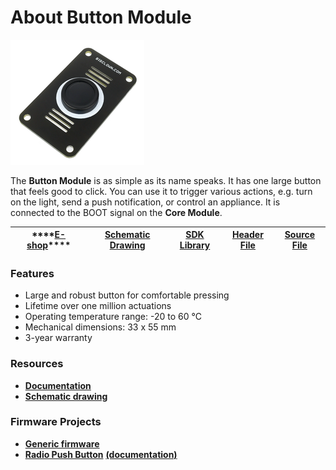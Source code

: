 # About Button Module

![](../.gitbook/assets/_basics_module-overview_button-module.png)

The **Button Module** is as simple as its name speaks. It has one large button that feels good to click. You can use it to trigger various actions, e.g. turn on the light, send a push notification, or control an appliance. It is connected to the BOOT signal on the **Core Module**.

| \*\*\*\*[**E-shop**](https://shop.bigclown.com/button-module)\*\*\*\* | [Schemati**c Drawing**](https://github.com/bigclownlabs/bc-hardware/tree/master/out/bc-module-button) | [**SDK Library**](https://sdk.bigclown.com/group__bc__button) | [**Header File**](https://github.com/bigclownlabs/bcf-sdk/blob/master/bcl/inc/bc_button.h) | [**Source File**](https://github.com/bigclownlabs/bcf-sdk/blob/master/bcl/src/bc_button.c) |
| :---: | :---: | :---: | :---: | :---: |


### Features <a id="features"></a>

* Large and robust button for comfortable pressing
* Lifetime over one million actuations
* Operating temperature range: -20 to 60 °C
* Mechanical dimensions: 33 x 55 mm
* 3-year warranty

### Resources <a id="resources"></a>

* [**Documentation**](https://www.bigclown.com/doc/hardware/about-button-module/)
* [**Schematic drawing**](https://github.com/bigclownlabs/bc-hardware/tree/master/out/bc-module-button)

### Firmware Projects <a id="firmware-projects"></a>

* [**Generic firmware**](https://github.com/bigclownlabs/bcf-generic-node/releases)
* [**Radio Push Button**](https://github.com/bigclownlabs/bcf-radio-push-button/releases) [**\(documentation\)**](https://www.bigclown.com/doc/projects/radio-push-button/)


